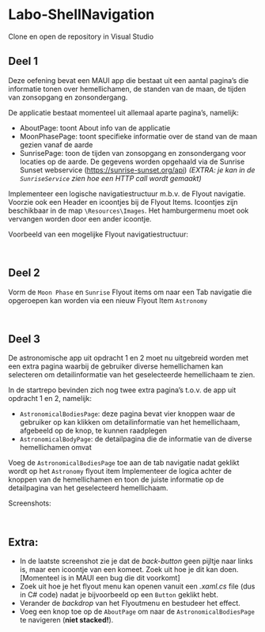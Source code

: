 # Labo-ShellNavigation

Clone en open de repository in Visual Studio

## Deel 1 
Deze oefening bevat een MAUI app die bestaat uit een aantal pagina’s die informatie tonen over hemellichamen, de standen van de maan, de tijden van zonsopgang en zonsondergang.

De applicatie bestaat momenteel uit allemaal aparte pagina’s, namelijk:
* AboutPage: toont About info van de applicatie
* MoonPhasePage: toont specifieke informatie  over de stand van de maan gezien vanaf de aarde
* SunrisePage: toon de tijden van zonsopgang en zonsondergang voor locaties op de aarde. De gegevens worden opgehaald via de Sunrise Sunset webservice (https://sunrise-sunset.org/api)
*(EXTRA: je kan in de `SunriseService` zien hoe een HTTP call wordt gemaakt)*

Implementeer een logische navigatiestructuur m.b.v. de Flyout navigatie. Voorzie ook een Header en icoontjes bij de Flyout Items. 
Icoontjes zijn beschikbaar in de map `\Resources\Images`. Het hamburgermenu moet ook vervangen worden door een ander icoontje.

Voorbeeld van een mogelijke Flyout navigatiestructuur:

![<img src="assets/ex1_2.png" width="250"/>](assets/ex1_2.png) 

![<img src="assets/ex1_1.png" width="250"/>](assets/ex1_1.png)



## Deel 2

Vorm de `Moon Phase` en `Sunrise` Flyout items om naar een Tab navigatie die opgeroepen kan worden via een nieuw Flyout Item `Astronomy`

![<img src="assets/ex2_1.png" width="250"/>](assets/ex2_1.png)

![<img src="assets/ex2_2.png" width="250"/>](assets/ex2_2.png)


## Deel 3
De astronomische app uit opdracht 1 en 2 moet nu uitgebreid worden met een extra pagina waarbij de gebruiker diverse hemellichamen kan selecteren om detailinformatie van het geselecteerde hemellichaam te zien. 

In de startrepo bevinden zich nog twee extra pagina’s t.o.v. de app uit opdracht 1 en 2, namelijk:
* `AstronomicalBodiesPage`: deze pagina bevat vier knoppen waar de gebruiker op kan klikken om detailinformatie van het hemellichaam, afgebeeld op de knop, te kunnen raadplegen
* `AstronomicalBodyPage`: de detailpagina die de informatie van de diverse hemellichamen omvat

Voeg de `AstronomicalBodiesPage` toe aan de tab navigatie nadat geklikt wordt op het `Astronomy` flyout item
Implementeer de logica achter de knoppen van de hemellichamen en toon de juiste informatie op de detailpagina van het geselecteerd hemellichaam.

Screenshots:

![<img src="assets/ex3_1.png" width="250"/>](assets/ex3_1.png)

![<img src="assets/ex3_2.png" width="250"/>](assets/ex3_2.png)

## Extra:
* In de laatste screenshot zie je dat de *back-button* geen pijltje naar links is, maar een icoontje van een komeet. Zoek uit hoe je dit kan doen.  [Momenteel is in MAUI een bug die dit voorkomt] 
* Zoek uit hoe je het flyout menu kan openen vanuit een *.xaml.cs* file (dus in C# code) nadat je bijvoorbeeld op een `Button` geklikt hebt.
* Verander de *backdrop* van het Flyoutmenu en bestudeer het effect.
* Voeg een knop toe op de `AboutPage` om naar de `AstronomicalBodiesPage` te navigeren (**niet stacked!**).
